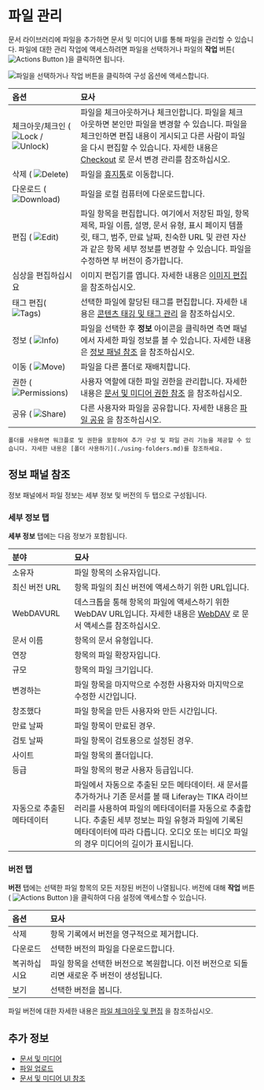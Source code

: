 # 파일 관리

문서 라이브러리에 파일을 추가하면 문서 및 미디어 UI를 통해 파일을 관리할 수 있습니다. 파일에 대한 관리 작업에 액세스하려면 파일을 선택하거나 파일의 **작업** 버튼( ![Actions Button](../../../images/icon-actions.png) )을 클릭하면 됩니다.

![파일을 선택하거나 작업 버튼을 클릭하여 구성 옵션에 액세스합니다.](./managing-files/images/01.png)

| 옵션                                                                                              | 묘사                                                                                                                                                                                                                                        |
|:----------------------------------------------------------------------------------------------- |:----------------------------------------------------------------------------------------------------------------------------------------------------------------------------------------------------------------------------------------- |
| 체크아웃/체크인 ( ![Lock](../../../images/icon-lock.png) / ![Unlock](../../../images/icon-unlock.png)) | 파일을 체크아웃하거나 체크인합니다. 파일을 체크 아웃하면 본인만 파일을 변경할 수 있습니다. 파일을 체크인하면 편집 내용이 게시되고 다른 사람이 파일을 다시 편집할 수 있습니다. 자세한 내용은 [Checkout](../publishing-and-sharing/managing-document-access/managing-document-changes-with-checkout.md) 로 문서 변경 관리를 참조하십시오. |
| 삭제 ( ![Delete](../../../images/icon-app-trash.png))                                             | 파일을 [휴지통](../../recycle-bin/recycle-bin-overview.md)로 이동합니다.                                                                                                                                                                              |
| 다운로드 ( ![Download](../../../images/icon-download.png))                                          | 파일을 로컬 컴퓨터에 다운로드합니다.                                                                                                                                                                                                                      |
| 편집 ( ![Edit](../../../images/icon-edit.png))                                                    | 파일 항목을 편집합니다. 여기에서 저장된 파일, 항목 제목, 파일 이름, 설명, 문서 유형, 표시 페이지 템플릿, 태그, 범주, 만료 날짜, 친숙한 URL 및 관련 자산과 같은 항목 세부 정보를 변경할 수 있습니다. 파일을 수정하면 부 버전이 증가합니다.                                                                                            |
| 심상을 편집하십시요                                                                                      | 이미지 편집기를 엽니다. 자세한 내용은 [이미지 편집](./editing-images.md) 을 참조하십시오.                                                                                                                                                                             |
| 태그 편집( ![Tags](../../../images/icon-tag.png))                                                   | 선택한 파일에 할당된 태그를 편집합니다. 자세한 내용은 [콘텐츠 태깅 및 태그 관리](../../tags-and-categories/tagging-content-and-managing-tags.md) 을 참조하십시오.                                                                                                                 |
| 정보 ( ![Info](../../../images/icon-information.png))                                             | 파일을 선택한 후 **정보** 아이콘을 클릭하면 측면 패널에서 자세한 파일 정보를 볼 수 있습니다. 자세한 내용은 [정보 패널 참조](#info-panel-reference) 을 참조하십시오.                                                                                                                                 |
| 이동 ( ![Move](../../../images/icon-move-folder.png))                                             | 파일을 다른 폴더로 재배치합니다.                                                                                                                                                                                                                        |
| 권한 ( ![Permissions](../../../images/icon-permissions.png))                                      | 사용자 역할에 대한 파일 권한을 관리합니다. 자세한 내용은 [문서 및 미디어 권한 참조](../publishing-and-sharing/managing-document-access/documents-and-media-permissions-reference.md) 을 참조하십시오.                                                                              |
| 공유 ( ![Share](../../../images/icon-share.png))                                                  | 다른 사용자와 파일을 공유합니다. 자세한 내용은 [파일 공유](../publishing-and-sharing/managing-document-access/sharing-documents-with-other-users.md) 을 참조하십시오.                                                                                                    |

```{tip}
폴더를 사용하면 워크플로 및 권한을 포함하여 추가 구성 및 파일 관리 기능을 제공할 수 있습니다. 자세한 내용은 [폴더 사용하기](./using-folders.md)를 참조하세요.
```

## 정보 패널 참조

정보 패널에서 파일 정보는 세부 정보 및 버전의 두 탭으로 구성됩니다.

### 세부 정보 탭

**세부 정보** 탭에는 다음 정보가 포함됩니다.

| 분야             | 묘사                                                                                                                                                                          |
|:-------------- |:--------------------------------------------------------------------------------------------------------------------------------------------------------------------------- |
| 소유자            | 파일 항목의 소유자입니다.                                                                                                                                                              |
| 최신 버전 URL      | 항목 파일의 최신 버전에 액세스하기 위한 URL입니다.                                                                                                                                              |
| WebDAVURL      | 데스크톱을 통해 항목의 파일에 액세스하기 위한 WebDAV URL입니다. 자세한 내용은 [WebDAV](../publishing-and-sharing/accessing-documents-with-webdav.md) 로 문서 액세스를 참조하십시오.                                   |
| 문서 이름          | 항목의 문서 유형입니다.                                                                                                                                                               |
| 연장             | 항목의 파일 확장자입니다.                                                                                                                                                              |
| 규모             | 항목의 파일 크기입니다.                                                                                                                                                               |
| 변경하는           | 파일 항목을 마지막으로 수정한 사용자와 마지막으로 수정한 시간입니다.                                                                                                                                      |
| 창조했다           | 파일 항목을 만든 사용자와 만든 시간입니다.                                                                                                                                                    |
| 만료 날짜          | 파일 항목이 만료된 경우.                                                                                                                                                              |
| 검토 날짜          | 파일 항목이 검토용으로 설정된 경우.                                                                                                                                                        |
| 사이트             | 파일 항목의 폴더입니다.                                                                                                                                                               |
| 등급             | 파일 항목의 평균 사용자 등급입니다.                                                                                                                                                        |
| 자동으로 추출된 메타데이터 | 파일에서 자동으로 추출된 모든 메타데이터. 새 문서를 추가하거나 기존 문서를 볼 때 Liferay는 TIKA 라이브러리를 사용하여 파일의 메타데이터를 자동으로 추출합니다. 추출된 세부 정보는 파일 유형과 파일에 기록된 메타데이터에 따라 다릅니다. 오디오 또는 비디오 파일의 경우 미디어의 길이가 표시됩니다. |

### 버전 탭

**버전** 탭에는 선택한 파일 항목의 모든 저장된 버전이 나열됩니다. 버전에 대해 **작업** 버튼( ![Actions Button](../../../images/icon-actions.png) )을 클릭하여 다음 설정에 액세스할 수 있습니다.

| 옵션     | 묘사                                                   |
|:------ |:---------------------------------------------------- |
| 삭제     | 항목 기록에서 버전을 영구적으로 제거합니다.                             |
| 다운로드   | 선택한 버전의 파일을 다운로드합니다.                                 |
| 복귀하십시요 | 파일 항목을 선택한 버전으로 복원합니다. 이전 버전으로 되돌리면 새로운 주 버전이 생성됩니다. |
| 보기     | 선택한 버전을 봅니다.                                         |

파일 버전에 대한 자세한 내용은 [파일 체크아웃 및 편집](../publishing-and-sharing/managing-document-access/managing-document-changes-with-checkout.md) 을 참조하십시오.

## 추가 정보

* [문서 및 미디어](../../documents-and-media.md)
* [파일 업로드](./uploading-files.md)
* [문서 및 미디어 UI 참조](../documents-and-media-ui-reference.md)
